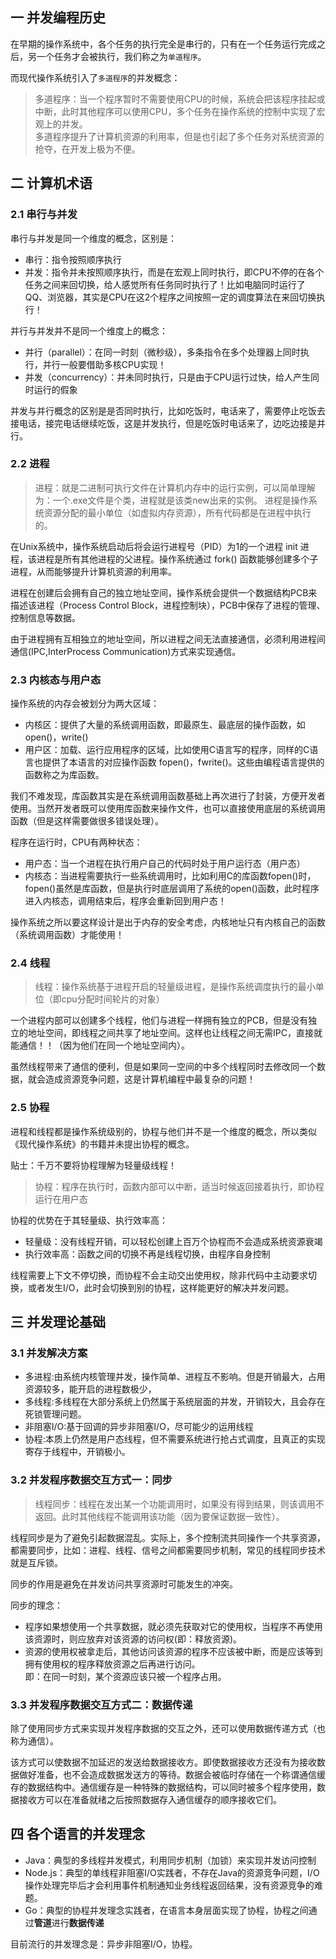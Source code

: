 ## 一 并发编程历史  

在早期的操作系统中，各个任务的执行完全是串行的，只有在一个任务运行完成之后，另一个任务才会被执行，我们称之为`单道程序`。  

而现代操作系统引入了`多道程序`的并发概念：
> 多道程序：当一个程序暂时不需要使用CPU的时候，系统会把该程序挂起或中断，此时其他程序可以使用CPU，多个任务在操作系统的控制中实现了宏观上的并发。    
多道程序提升了计算机资源的利用率，但是也引起了多个任务对系统资源的抢夺，在开发上极为不便。  

## 二 计算机术语

### 2.1 串行与并发

串行与并发是同一个维度的概念，区别是：
- 串行：指令按照顺序执行
- 并发：指令并未按照顺序执行，而是在宏观上同时执行，即CPU不停的在各个任务之间来回切换，给人感觉所有任务同时执行了！比如电脑同时运行了QQ、浏览器，其实是CPU在这2个程序之间按照一定的调度算法在来回切换执行！

并行与并发并不是同一个维度上的概念：
- 并行（parallel）：在同一时刻（微秒级），多条指令在多个处理器上同时执行，并行一般要借助多核CPU实现！
- 并发（concurrency）：并未同时执行，只是由于CPU运行过快，给人产生同时运行的假象

并发与并行概念的区别是是否同时执行，比如吃饭时，电话来了，需要停止吃饭去接电话，接完电话继续吃饭，这是并发执行，但是吃饭时电话来了，边吃边接是并行。  
### 2.2 进程

> 进程：就是二进制可执行文件在计算机内存中的运行实例，可以简单理解为：一个.exe文件是个类，进程就是该类new出来的实例。 
> 进程是操作系统资源分配的最小单位（如虚拟内存资源），所有代码都是在进程中执行的。 

在Unix系统中，操作系统启动后将会运行进程号（PID）为1的一个进程 init 进程，该进程是所有其他进程的父进程。操作系统通过 fork() 函数能够创建多个子进程，从而能够提升计算机资源的利用率。  

进程在创建后会拥有自己的独立地址空间，操作系统会提供一个数据结构PCB来描述该进程（Process Control Block，进程控制块），PCB中保存了进程的管理、控制信息等数据。  

由于进程拥有互相独立的地址空间，所以进程之间无法直接通信，必须利用进程间通信(IPC,InterProcess Communication)方式来实现通信。  

### 2.3 内核态与用户态

操作系统的内存会被划分为两大区域：
- 内核区：提供了大量的系统调用函数，即最原生、最底层的操作函数，如 open()，write() 
- 用户区：加载、运行应用程序的区域，比如使用C语言写的程序，同样的C语言也提供了本语言的对应操作函数 fopen()，fwrite()。这些由编程语言提供的函数称之为库函数。

我们不难发现，库函数其实是在系统调用函数基础上再次进行了封装，方便开发者使用。当然开发者既可以使用库函数来操作文件，也可以直接使用底层的系统调用函数（但是这样需要做很多错误处理）。  

程序在运行时，CPU有两种状态：
- 用户态：当一个进程在执行用户自己的代码时处于用户运行态（用户态）
- 内核态：当进程需要执行一些系统调用时，比如利用C的库函数fopen()时，fopen()虽然是库函数，但是执行时底层调用了系统的open()函数，此时程序进入内核态，调用结束后，程序会重新回到用户态！

操作系统之所以要这样设计是出于内存的安全考虑，内核地址只有内核自己的函数（系统调用函数）才能使用！  

### 2.4 线程

> 线程：操作系统基于进程开启的轻量级进程，是操作系统调度执行的最小单位（即cpu分配时间轮片的对象）

一个进程内部可以创建多个线程，他们与进程一样拥有独立的PCB，但是没有独立的地址空间，即线程之间共享了地址空间。这样也让线程之间无需IPC，直接就能通信！！（因为他们在同一个地址空间内）。  

虽然线程带来了通信的便利，但是如果同一空间的中多个线程同时去修改同一个数据，就会造成资源竞争问题，这是计算机编程中最复杂的问题！  

### 2.5 协程

进程和线程都是操作系统级别的，协程与他们并不是一个维度的概念，所以类似《现代操作系统》的书籍并未提出协程的概念。  

贴士：千万不要将协程理解为轻量级线程！

> 协程：程序在执行时，函数内部可以中断，适当时候返回接着执行，即协程运行在用户态 

协程的优势在于其轻量级、执行效率高：
- 轻量级：没有线程开销，可以轻松创建上百万个协程而不会造成系统资源衰竭
- 执行效率高：函数之间的切换不再是线程切换，由程序自身控制

线程需要上下文不停切换，而协程不会主动交出使用权，除非代码中主动要求切换，或者发生I/O，此时会切换到别的协程，这样能更好的解决并发问题。  

## 三 并发理论基础

### 3.1 并发解决方案

- 多进程:由系统内核管理并发，操作简单、进程互不影响。但是开销最大，占用资源较多，能开启的进程数极少，
- 多线程:多线程在大部分系统上仍然属于系统层面的并发，开销较大，且会存在死锁管理问题。
- 非阻塞I/O:基于回调的异步非阻塞I/O，尽可能少的运用线程
- 协程:本质上仍然是用户态线程，但不需要系统进行抢占式调度，且真正的实现寄存于线程中，开销极小。

### 3.2 并发程序数据交互方式一：同步

> 线程同步：线程在发出某一个功能调用时，如果没有得到结果，则该调用不返回。此时其他线程不能调用该功能（因为要保证数据一致性）。  

线程同步是为了避免引起数据混乱。实际上，多个控制流共同操作一个共享资源，都需要同步，比如：进程、线程、信号之间都需要同步机制，常见的线程同步技术就是互斥锁。 

同步的作用是避免在并发访问共享资源时可能发生的冲突。  

同步的理念：
- 程序如果想使用一个共享数据，就必须先获取对它的使用权，当程序不再使用该资源时，则应放弃对该资源的访问权(即：释放资源)。
- 资源的使用权被拿走后，其他访问该资源的程序不应该被中断，而是应该等到拥有使用权的程序释放资源之后再进行访问。  
即：在同一时刻，某个资源应该只被一个程序占用。  

### 3.3 并发程序数据交互方式二：数据传递

除了使用同步方式来实现并发程序数据的交互之外，还可以使用数据传递方式（也称为通信）。  

该方式可以使数据不加延迟的发送给数据接收方。即使数据接收方还没有为接收数据做好准备，也不会造成数据发送方的等待。数据会被临时存储在一个称谓通信缓存的数据结构中。通信缓存是一种特殊的数据结构，可以同时被多个程序使用，数据接收方可以在准备就绪之后按照数据存入通信缓存的顺序接收它们。  

## 四 各个语言的并发理念

- Java：典型的多线程并发模式，利用同步机制（加锁）来实现并发访问控制
- Node.js：典型的单线程非阻塞I/O实践者，不存在Java的资源竞争问题，I/O操作处理完毕后才会利用事件机制通知业务线程返回结果，没有资源竞争的难题。
- Go：典型的协程并发理念实践者，在语言本身层面实现了协程，协程之间通过**管道**进行**数据传递**

目前流行的并发理念是：异步非阻塞I/O，协程。